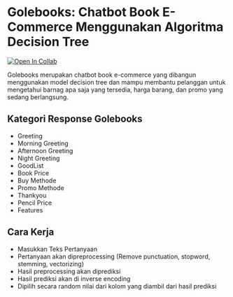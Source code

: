 # Golebooks: Chatbot Book E-Commerce Menggunakan Algoritma Decision Tree


[![Open In Collab](https://colab.research.google.com/assets/colab-badge.svg)](https://colab.research.google.com/drive/1aLGdxKqXZTUqX7vOt9jfF0qmv3KHKRQv?usp=sharing)


Golebooks merupakan chatbot book e-commerce yang dibangun menggunakan model decision tree dan mampu membantu pelanggan untuk mengetahui barnag apa saja yang tersedia, harga barang, dan promo yang sedang berlangsung.




## Kategori Response Golebooks

- Greeting
- Morning Greeting
- Afternoon Greeting 
- Night Greeting 
- GoodList
- Book Price
- Buy Methode
- Promo Methode
- Thankyou
- Pencil Price
- Features

## Cara Kerja 

- Masukkan Teks Pertanyaan 
- Pertanyaan akan dipreprocessing (Remove punctuation, stopword, stemming, vectorizing)
- Hasil preprocessing akan diprediksi
- Hasil prediksi akan di inverse encoding
- Dipilih secara random nilai dari kolom yang diambil dari hasil prediksi

